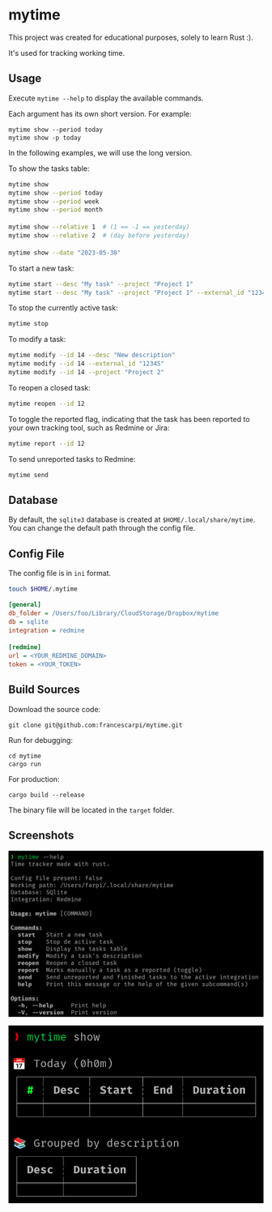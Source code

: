 # mytime

This project was created for educational purposes, solely to learn Rust :).

It's used for tracking working time.

## Usage

Execute `mytime --help` to display the available commands.

Each argument has its own short version. For example:

```
mytime show --period today
mytime show -p today
```

In the following examples, we will use the long version.

To show the tasks table:

```bash
mytime show
mytime show --period today
mytime show --period week
mytime show --period month

mytime show --relative 1  # (1 == -1 == yesterday)
mytime show --relative 2  # (day before yesterday)

mytime show --date "2023-05-30"
```

To start a new task:

```bash
mytime start --desc "My task" --project "Project 1"
mytime start --desc "My task" --project "Project 1" --external_id "12345"
```

To stop the currently active task:

```bash
mytime stop
```

To modify a task:

```bash
mytime modify --id 14 --desc "New description"
mytime modify --id 14 --external_id "12345"
mytime modify --id 14 --project "Project 2"
```

To reopen a closed task:

```bash
mytime reopen --id 12
```

To toggle the reported flag, indicating that the task has been reported to your own tracking tool, such as Redmine or Jira:

```bash
mytime report --id 12
```

To send unreported tasks to Redmine:

```bash
mytime send
```

## Database

By default, the `sqlite3` database is created at `$HOME/.local/share/mytime`. You can change the default path through the config file.

## Config File

The config file is in `ini` format.

```bash
touch $HOME/.mytime
```

```ini
[general]
db_folder = /Users/foo/Library/CloudStorage/Dropbox/mytime
db = sqlite
integration = redmine

[redmine]
url = <YOUR_REDMINE_DOMAIN>
token = <YOUR_TOKEN>
```

## Build Sources

Download the source code:

```
git clone git@github.com:francescarpi/mytime.git
```

Run for debugging:

```
cd mytime
cargo run
```

For production:

```
cargo build --release
```

The binary file will be located in the `target` folder.

## Screenshots

![Screenshot 1](./screenshots/cap1.png)

![Screenshot 2](./screenshots/capture2.png)
